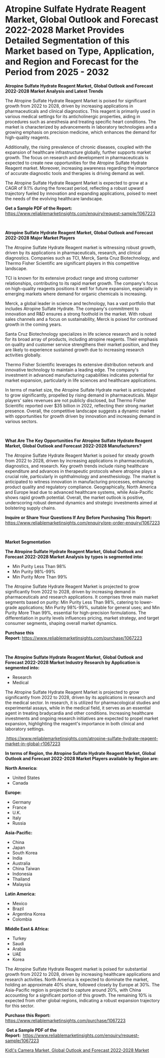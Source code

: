 <p><h1>Atropine Sulfate Hydrate Reagent Market, Global Outlook and Forecast 2022-2028 Market Provides Detailed Segmentation of this Market based on Type, Application, and Region and Forecast for the Period from 2025 - 2032</h1></p><p><strong>Atropine Sulfate Hydrate Reagent Market, Global Outlook and Forecast 2022-2028 Market Analysis and Latest Trends</strong></p>
<p><p>The Atropine Sulfate Hydrate Reagent Market is poised for significant growth from 2022 to 2028, driven by increasing applications in pharmaceuticals and clinical diagnostics. This reagent is primarily used in various medical settings for its anticholinergic properties, aiding in procedures such as anesthesia and treating specific heart conditions. The market is characterized by advancements in laboratory technologies and a growing emphasis on precision medicine, which enhances the demand for high-quality reagents. </p><p>Additionally, the rising prevalence of chronic diseases, coupled with the expansion of healthcare infrastructure globally, further supports market growth. The focus on research and development in pharmaceuticals is expected to create new opportunities for the Atropine Sulfate Hydrate Reagent market. Moreover, increasing awareness regarding the importance of accurate diagnostic tools and therapies is driving demand as well. </p><p>The Atropine Sulfate Hydrate Reagent Market is expected to grow at a CAGR of 9.1% during the forecast period, reflecting a robust upward trajectory fueled by innovation and expanding applications, poised to meet the needs of the evolving healthcare landscape.</p></p>
<p><strong>Get a Sample PDF of the Report:&nbsp;</strong> <a href="https://www.reliablemarketinsights.com/enquiry/request-sample/1067223?utm_campaign=3121&utm_medium=2&utm_source=Github&utm_content=ia&utm_term=21032025&utm_id=atropine-sulfate-hydrate-reagent-market-global-outlook-and-forecast-2022-2028">https://www.reliablemarketinsights.com/enquiry/request-sample/1067223</a></p>
<p>&nbsp;</p>
<p><strong>Atropine Sulfate Hydrate Reagent Market, Global Outlook and Forecast 2022-2028 Major Market Players</strong></p>
<p><p>The Atropine Sulfate Hydrate Reagent market is witnessing robust growth, driven by its applications in pharmaceuticals, research, and clinical diagnostics. Companies such as TCI, Merck, Santa Cruz Biotechnology, and Thermo Fisher Scientific are significant players in this competitive landscape.</p><p>TCI is known for its extensive product range and strong customer relationships, contributing to its rapid market growth. The company's focus on high-quality reagents positions it well for future expansion, especially in emerging markets where demand for organic chemicals is increasing.</p><p>Merck, a global leader in science and technology, has a vast portfolio that includes Atropine Sulfate Hydrate. The company's commitment to innovation and R&D ensures a strong foothold in the market. With robust sales channels and a focus on sustainability, Merck is poised for continued growth in the coming years.</p><p>Santa Cruz Biotechnology specializes in life science research and is noted for its broad array of products, including atropine reagents. Their emphasis on quality and customer service strengthens their market position, and they are likely to experience sustained growth due to increasing research activities globally.</p><p>Thermo Fisher Scientific leverages its extensive distribution network and innovative technology to maintain a leading edge. The company's investment in advanced manufacturing capabilities indicates potential for market expansion, particularly in life sciences and healthcare applications.</p><p>In terms of market size, the Atropine Sulfate Hydrate market is anticipated to grow significantly, propelled by rising demand in pharmaceuticals. Major players' sales revenues are not publicly disclosed, but Thermo Fisher Scientific reported over $35 billion in 2022, reflecting their strong market presence. Overall, the competitive landscape suggests a dynamic market with opportunities for growth driven by innovation and increasing demand in various sectors.</p></p>
<p>&nbsp;</p>
<p><strong>What Are The Key Opportunities For Atropine Sulfate Hydrate Reagent Market, Global Outlook and Forecast 2022-2028 Manufacturers?</strong></p>
<p><p>The Atropine Sulfate Hydrate Reagent Market is poised for steady growth from 2022 to 2028, driven by increasing applications in pharmaceuticals, diagnostics, and research. Key growth trends include rising healthcare expenditure and advances in therapeutic protocols where atropine plays a crucial role, particularly in ophthalmology and anesthesiology. The market is anticipated to witness innovation in manufacturing processes, enhancing product quality and regulatory compliance. Geographically, North America and Europe lead due to advanced healthcare systems, while Asia-Pacific shows rapid growth potential. Overall, the market outlook is positive, underscoring robust demand dynamics and strategic investments aimed at bolstering supply chains.</p></p>
<p><strong>Inquire or Share Your Questions If Any Before Purchasing This Report:</strong> <a href="https://www.reliablemarketinsights.com/enquiry/pre-order-enquiry/1067223?utm_campaign=3121&utm_medium=2&utm_source=Github&utm_content=ia&utm_term=21032025&utm_id=atropine-sulfate-hydrate-reagent-market-global-outlook-and-forecast-2022-2028">https://www.reliablemarketinsights.com/enquiry/pre-order-enquiry/1067223</a></p>
<p>&nbsp;</p>
<p><strong>Market Segmentation</strong></p>
<p><strong>The Atropine Sulfate Hydrate Reagent Market, Global Outlook and Forecast 2022-2028 Market Analysis by types is segmented into:</strong></p>
<p><ul><li>Min Purity Less Than 98%</li><li>Min Purity 98%-99%</li><li>Min Purity More Than 99%</li></ul></p>
<p><p>The Atropine Sulfate Hydrate Reagent Market is projected to grow significantly from 2022 to 2028, driven by increasing demand in pharmaceuticals and research applications. It comprises three main market segments based on purity: Min Purity Less Than 98%, catering to lower-grade applications; Min Purity 98%-99%, suitable for general uses; and Min Purity More Than 99%, essential for high-precision formulations. The differentiation in purity levels influences pricing, market strategy, and target consumer segments, shaping overall market dynamics.</p></p>
<p><strong>Purchase this Report:&nbsp;</strong><a href="https://www.reliablemarketinsights.com/purchase/1067223?utm_campaign=3121&utm_medium=2&utm_source=Github&utm_content=ia&utm_term=21032025&utm_id=atropine-sulfate-hydrate-reagent-market-global-outlook-and-forecast-2022-2028">https://www.reliablemarketinsights.com/purchase/1067223</a></p>
<p>&nbsp;</p>
<p><strong>The Atropine Sulfate Hydrate Reagent Market, Global Outlook and Forecast 2022-2028 Market Industry Research by Application is segmented into:</strong></p>
<p><ul><li>Research</li><li>Medical</li></ul></p>
<p><p>The Atropine Sulfate Hydrate Reagent Market is projected to grow significantly from 2022 to 2028, driven by its applications in research and the medical sector. In research, it is utilized for pharmacological studies and experimental assays, while in the medical field, it serves as an essential agent in treating bradycardia and other conditions. Increasing healthcare investments and ongoing research initiatives are expected to propel market expansion, highlighting the reagent's importance in both clinical and laboratory settings.</p></p>
<p><a href="https://www.reliablemarketinsights.com/atropine-sulfate-hydrate-reagent-market-in-global-r1067223?utm_campaign=3121&utm_medium=2&utm_source=Github&utm_content=ia&utm_term=21032025&utm_id=atropine-sulfate-hydrate-reagent-market-global-outlook-and-forecast-2022-2028">&nbsp;https://www.reliablemarketinsights.com/atropine-sulfate-hydrate-reagent-market-in-global-r1067223</a></p>
<p><strong>In terms of Region, the Atropine Sulfate Hydrate Reagent Market, Global Outlook and Forecast 2022-2028 Market Players available by Region are:</strong></p>
<p>
    <p> <strong> North America: </strong>
        <ul>
            <li>United States</li>
            <li>Canada</li>
        </ul>
        </p> 
    <p> <strong> Europe: </strong>
        <ul>
            <li>Germany</li>
            <li>France</li>
            <li>U.K.</li>
            <li>Italy</li>
            <li>Russia</li>
        </ul>
        </p> 
    <p> <strong> Asia-Pacific: </strong>
        <ul>
            <li>China</li>
            <li>Japan</li>
            <li>South Korea</li>
            <li>India</li>
            <li>Australia</li>
            <li>China Taiwan</li>
            <li>Indonesia</li>
            <li>Thailand</li>
            <li>Malaysia</li>
        </ul>
        </p> 
    <p> <strong> Latin America: </strong>
        <ul>
            <li>Mexico</li>
            <li>Brazil</li>
            <li>Argentina Korea</li>
            <li>Colombia</li>
        </ul>
        </p> 
    <p> <strong> Middle East & Africa: </strong>
        <ul>
            <li>Turkey</li>
            <li>Saudi</li>
            <li>Arabia</li>
            <li>UAE</li>
            <li>Korea</li>
        </ul>
    </p>
    </p>
<p><p>The Atropine Sulfate Hydrate Reagent market is poised for substantial growth from 2022 to 2028, driven by increasing healthcare applications and research activities. North America is expected to dominate the market, holding an approximate 40% share, followed closely by Europe at 30%. The Asia-Pacific region is projected to capture around 20%, with China accounting for a significant portion of this growth. The remaining 10% is expected from other global regions, indicating a robust expansion trajectory for this sector.</p></p>
<p><strong>Purchase this Report: </strong><a href="https://www.reliablemarketinsights.com/purchase/1067223?utm_campaign=3121&utm_medium=2&utm_source=Github&utm_content=ia&utm_term=21032025&utm_id=atropine-sulfate-hydrate-reagent-market-global-outlook-and-forecast-2022-2028">https://www.reliablemarketinsights.com/purchase/1067223</a></p>
<p>&nbsp;<strong>Get a Sample PDF of the Report:&nbsp;&nbsp;</strong><a href="https://www.reliablemarketinsights.com/enquiry/request-sample/1067223?utm_campaign=3121&utm_medium=2&utm_source=Github&utm_content=ia&utm_term=21032025&utm_id=atropine-sulfate-hydrate-reagent-market-global-outlook-and-forecast-2022-2028">https://www.reliablemarketinsights.com/enquiry/request-sample/1067223</a></p>
<p><strong></strong></p>
<p><p><a href="https://github.com/denbelnmer50/Market-Research-Report-List-1/blob/main/kids-camera-market-global-outlook-and-forecast-2022-2028-market.md?utm_campaign=3121&utm_medium=2&utm_source=Github&utm_content=ia&utm_term=21032025&utm_id=atropine-sulfate-hydrate-reagent-market-global-outlook-and-forecast-2022-2028">Kid\'s Camera Market, Global Outlook and Forecast 2022-2028 Market</a></p></p>